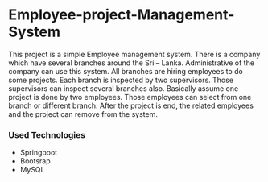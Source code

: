 <h1>Employee-project-Management-System</h1>

<p>
This project is a simple Employee management system. There is a company which have several
branches around the Sri – Lanka. Administrative of the company can use this system. All branches
are hiring employees to do some projects. Each branch is inspected by two supervisors. Those
supervisors can inspect several branches also. Basically assume one project is done by two
employees. Those employees can select from one branch or different branch. After the project is
end, the related employees and the project can remove from the system.
</p>

<h3>Used Technologies</h3>

<ul>
 <li>Springboot</li>
 <li>Bootsrap</li>
 <li>MySQL</li>
</ul>
